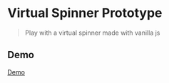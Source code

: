 # Virtual Spinner Prototype

> Play with a virtual spinner made with vanilla js

## Demo

[Demo](http://spinner.ntropy.space)
